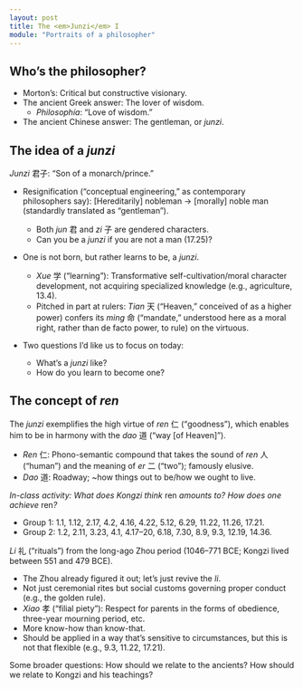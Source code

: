 ```yaml
---
layout: post
title: The <em>Junzi</em> I
module: "Portraits of a philosopher"
---
```


## Who’s the philosopher?

- Morton’s: Critical but constructive visionary.
- The ancient Greek answer: The lover of wisdom.
  - *Philosophía*: “Love of wisdom.”
- The ancient Chinese answer: The gentleman, or *junzi*.

## The idea of a *junzi*

*Junzi* 君子: “Son of a monarch/prince.”

- Resignification (“conceptual engineering,” as contemporary philosophers say): [Hereditarily] nobleman -> [morally] noble man (standardly translated as “gentleman”).
  - Both *jun* 君 and *zi* 子 are gendered characters.
  - Can you be a *junzi* if you are not a man (17.25)?

- One is not born, but rather learns to be, a *junzi*.
  - *Xue* 学 (“learning”): Transformative self-cultivation/moral character development, not acquiring specialized knowledge (e.g., agriculture, 13.4).
  - Pitched in part at rulers: *Tian* 天 (“Heaven,” conceived of as a higher power) confers its *ming* 命 (“mandate,” understood here as a moral right, rather than de facto power, to rule) on the virtuous.
- Two questions I’d like us to focus on today:
  - What’s a *junzi* like?
  - How do you learn to become one? 


## The concept of *ren*

The *junzi* exemplifies the high virtue of *ren* 仁 (“goodness”), which enables him to be in harmony with the *dao* 道 (“way [of Heaven]”).

- *Ren* 仁: Phono-semantic compound that takes the sound of *ren* 人 (“human”) and the meaning of *er* 二 (“two”); famously elusive.
- *Dao* 道: Roadway; ~how things out to be/how we ought to live.

<i>In-class activity: What does Kongzi think</i> ren <i>amounts to? How does one achieve</i> ren<i>?</i>

- Group 1: 1.1, 1.12, 2.17, 4.2, 4.16, 4.22, 5.12, 6.29, 11.22, 11.26, 17.21.
- Group 2: 1.2, 2.11, 3.23, 4.1, 4.17–20, 6.18, 7.30, 8.9, 9.3, 12.19, 14.36.

*Li* 礼 (“rituals”) from the long-ago Zhou period (1046–771 BCE; Kongzi lived between 551 and 479 BCE).

- The Zhou already figured it out; let’s just revive the *li*.
- Not just ceremonial rites but social customs governing proper conduct (e.g., the golden rule).
- *Xiao* 孝 (“filial piety”): Respect for parents in the forms of obedience,   three-year mourning period, etc.
- More know-how than know-that.
- Should be applied in a way that’s sensitive to circumstances, but this is not that flexible (e.g., 9.3, 11.22, 17.21).

Some broader questions: How should we relate to the ancients? How should we relate to Kongzi and his teachings?
